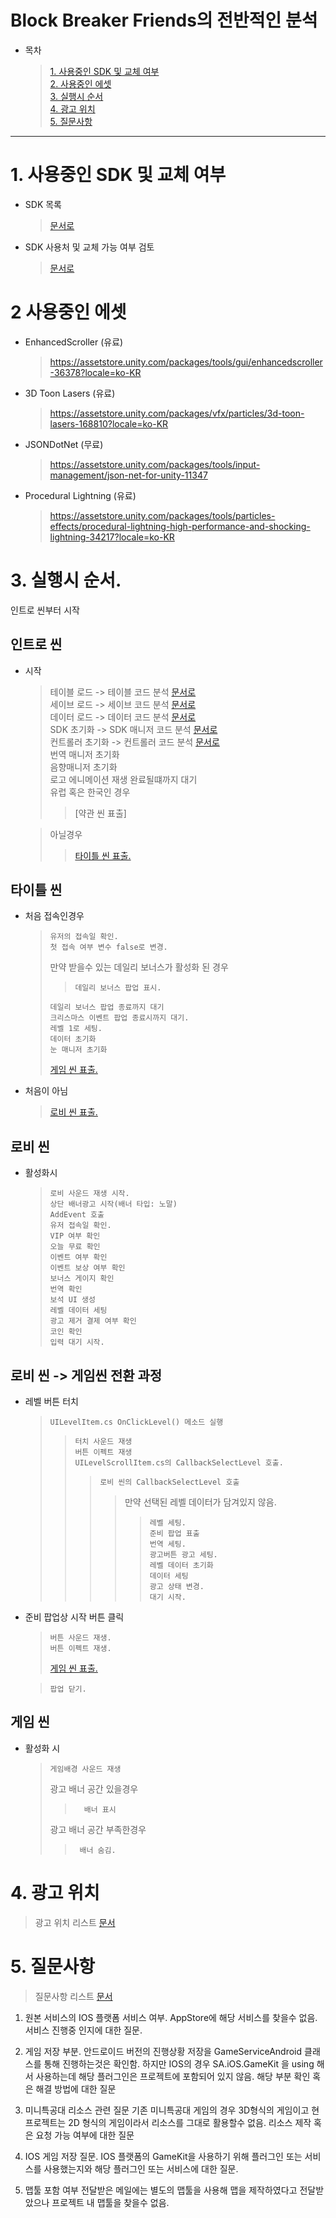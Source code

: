 # Block Breaker Friends의 전반적인 분석
- 목차
    >[1. 사용중인 SDK 및 교체 여부](#1-사용중인-sdk-및-교체-여부)  
    >[2. 사용중인 에셋](#2-사용중인-에셋)  
    >[3. 실행시 순서](#3-실행시-순서)  
    >[4. 광고 위치](#4-광고-위치)  
    >[5. 질문사항](#5-질문사항)
   
*****

# 1. 사용중인 SDK 및 교체 여부
- SDK 목록
     > [문서로](https://github.com/Bo-sung/BBF_-/blob/master/리스트/SDK_목록.md)     
 - SDK 사용처 및 교체 가능 여부 검토
    >[문서로](https://github.com/Bo-sung/BBF_-/blob/master/SDK_사용처.md)

# 2 사용중인 에셋
- EnhancedScroller (유료)  
    > https://assetstore.unity.com/packages/tools/gui/enhancedscroller-36378?locale=ko-KR  

- 3D Toon Lasers (유료)  
    > https://assetstore.unity.com/packages/vfx/particles/3d-toon-lasers-168810?locale=ko-KR

- JSONDotNet (무료)  
    > https://assetstore.unity.com/packages/tools/input-management/json-net-for-unity-11347  

- Procedural Lightning (유료)
    > https://assetstore.unity.com/packages/tools/particles-effects/procedural-lightning-high-performance-and-shocking-lightning-34217?locale=ko-KR
    

# 3. 실행시 순서.
인트로 씬부터 시작

## 인트로 씬
- 시작
    > 테이블 로드
        -> 테이블 코드 분석 [문서로](https://github.com/Bo-sung/BBF_-/blob/master/분석/테이블_분석.md)  
    세이브 로드
        -> 세이브 코드 분석 [문서로](https://github.com/Bo-sung/BBF_-/blob/master/분석/세이브_분석.md)  
    데이터 로드
        -> 데이터 코드 분석 [문서로](https://github.com/Bo-sung/BBF_-/blob/master/분석/데이터_분석.md)  
    SDK 초기화
        -> SDK 매니저 코드 분석 [문서로](https://github.com/Bo-sung/BBF_-/blob/master/분석/SDK_매니저_분석.md)  
    컨트롤러 초기화
        -> 컨트롤러 코드 분석 [문서로](https://github.com/Bo-sung/BBF_-/blob/master/분석/컨트롤러_분석.md)   
    번역 매니저 초기화  
    음향매니저 초기화  
    로고 에니메이션 재생 완료될떄까지 대기  
    유럽 혹은 한국인 경우 
    >>  [약관 씬 표출]

    > 아닐경우
    >>  [타이틀 씬 표출.](#타이틀-씬)

## 타이틀 씬
- 처음 접속인경우
    >     유저의 접속일 확인.  
    >     첫 접속 여부 변수 false로 변경.  
    > 만약 받을수 있는 데일리 보너스가 활성화 된 경우
    >>     데일리 보너스 팝업 표시.  
    >     데일리 보너스 팝업 종료까지 대기  
    >     크리스마스 이벤트 팝업 종료시까지 대기.  
    >     레벨 1로 세팅.  
    >     데이터 초기화  
    >     눈 매니저 초기화  
    >[게임 씬 표출.](#게임-씬)  

- 처음이 아님  
    > [로비 씬 표출.](#로비-씬)
        

## 로비 씬
- 활성화시  
    >     로비 사운드 재생 시작.  
    >     상단 배너광고 시작(배너 타입: 노말)  
    >     AddEvent 호출  
    >     유저 접속일 확인.  
    >     VIP 여부 확인  
    >     오늘 무료 확인  
    >     이벤트 여부 확인  
    >     이벤트 보상 여부 확인    
    >     보너스 게이지 확인    
    >     번역 확인    
    >     보석 UI 생성    
    >     레벨 데이터 세팅    
    >     광고 제거 결제 여부 확인    
    >     코인 확인    
    >     입력 대기 시작.  
## 로비 씬 -> 게임씬 전환 과정
- 레벨 버튼 터치  
    >     UILevelItem.cs OnClickLevel() 메소드 실행 
    >>     터치 사운드 재생  
    >>     버튼 이펙트 재생  
    >>     UILevelScrollItem.cs의 CallbackSelectLevel 호출.  
    >>>     로비 씬의 CallbackSelectLevel 호출 
    >>>>만약 선택된 레벨 데이터가 담겨있지 않음.
    >>>>>     레벨 세팅.  
    >>>>>     준비 팝업 표출   
    >>>>>     번역 세팅.
    >>>>>     광고버튼 광고 세팅.  
    >>>>>     레벨 데이터 초기화  
    >>>>>     데이터 세팅  
    >>>>>     광고 상태 변경.  
    >>>>>     대기 시작. 

- 준비 팝업상 시작 버튼 클릭  
    >     버튼 사운드 재생.  
    >     버튼 이펙트 재생.  
    >[게임 씬 표출.](#게임-씬)  

    >     팝업 닫기.

## 게임 씬
- 활성화 시  
    >     게임배경 사운드 재생  
    >  광고 배너 공간 있을경우
    >>       배너 표시  
    >광고 배너 공간 부족한경우
    >>      배너 숨김.
        
# 4. 광고 위치
> 광고 위치 리스트 [문서](https://github.com/Bo-sung/BBF_-/blob/master/리스트/광고_위치_리스트.md)
# 5. 질문사항 
> 질문사항 리스트 [문서](https://github.com/Bo-sung/BBF_-/blob/master/리스트/질문사항_리스트.md)
1. 원본 서비스의 IOS 플랫폼 서비스 여부.
    AppStore에 해당 서비스를 찾을수 없음. 서비스 진행중 인지에 대한 질문.

2. 게임 저장 부분.
    안드로이드 버전의 진행상황 저장을 GameServiceAndroid 클래스를 통해 진행하는것은 확인함.
    하지만 IOS의 경우 SA.iOS.GameKit 을 using 해서 사용하는데 해당 플러그인은
    프로젝트에 포함되어 있지 않음. 해당 부분 확인 혹은 해결 방법에 대한 질문

3. 미니특공대 리소스 관련 질문
    기존 미니특공대 게임의 경우 3D형식의 게임이고 현 프로젝트는 2D 형식의 게임이라서 리소스를 그대로 활용할수 없음. 리소스 제작 혹은 요청 가능 여부에 대한 질문

4. IOS 게임 저장 질문.
    IOS 플랫폼의 GameKit을 사용하기 위해 플러그인 또는 서비스를 사용했는지와
    해당 플러그인 또는 서비스에 대한 질문.
 
5. 맵툴 포함 여부
    전달받은 메일에는 별도의 맵툴을 사용해 맵을 제작하였다고 전달받았으나 프로젝트 내 맵툴을 찾을수 없음.

